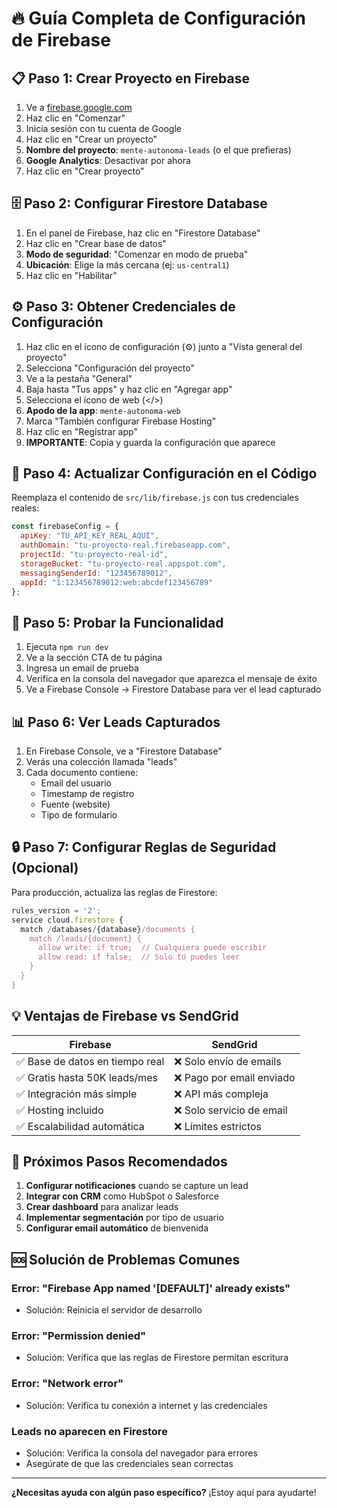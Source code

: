 # 🔥 Guía Completa de Configuración de Firebase

## 📋 **Paso 1: Crear Proyecto en Firebase**

1. Ve a [firebase.google.com](https://firebase.google.com)
2. Haz clic en "Comenzar"
3. Inicia sesión con tu cuenta de Google
4. Haz clic en "Crear un proyecto"
5. **Nombre del proyecto**: `mente-autonoma-leads` (o el que prefieras)
6. **Google Analytics**: Desactivar por ahora
7. Haz clic en "Crear proyecto"

## 🗄️ **Paso 2: Configurar Firestore Database**

1. En el panel de Firebase, haz clic en "Firestore Database"
2. Haz clic en "Crear base de datos"
3. **Modo de seguridad**: "Comenzar en modo de prueba"
4. **Ubicación**: Elige la más cercana (ej: `us-central1`)
5. Haz clic en "Habilitar"

## ⚙️ **Paso 3: Obtener Credenciales de Configuración**

1. Haz clic en el ícono de configuración (⚙️) junto a "Vista general del proyecto"
2. Selecciona "Configuración del proyecto"
3. Ve a la pestaña "General"
4. Baja hasta "Tus apps" y haz clic en "Agregar app"
5. Selecciona el ícono de web (</>)
6. **Apodo de la app**: `mente-autonoma-web`
7. Marca "También configurar Firebase Hosting"
8. Haz clic en "Registrar app"
9. **IMPORTANTE**: Copia y guarda la configuración que aparece

## 🔧 **Paso 4: Actualizar Configuración en el Código**

Reemplaza el contenido de `src/lib/firebase.js` con tus credenciales reales:

```javascript
const firebaseConfig = {
  apiKey: "TU_API_KEY_REAL_AQUI",
  authDomain: "tu-proyecto-real.firebaseapp.com",
  projectId: "tu-proyecto-real-id",
  storageBucket: "tu-proyecto-real.appspot.com",
  messagingSenderId: "123456789012",
  appId: "1:123456789012:web:abcdef123456789"
};
```

## 🚀 **Paso 5: Probar la Funcionalidad**

1. Ejecuta `npm run dev`
2. Ve a la sección CTA de tu página
3. Ingresa un email de prueba
4. Verifica en la consola del navegador que aparezca el mensaje de éxito
5. Ve a Firebase Console → Firestore Database para ver el lead capturado

## 📊 **Paso 6: Ver Leads Capturados**

1. En Firebase Console, ve a "Firestore Database"
2. Verás una colección llamada "leads"
3. Cada documento contiene:
   - Email del usuario
   - Timestamp de registro
   - Fuente (website)
   - Tipo de formulario

## 🔒 **Paso 7: Configurar Reglas de Seguridad (Opcional)**

Para producción, actualiza las reglas de Firestore:

```javascript
rules_version = '2';
service cloud.firestore {
  match /databases/{database}/documents {
    match /leads/{document} {
      allow write: if true;  // Cualquiera puede escribir
      allow read: if false;  // Solo tú puedes leer
    }
  }
}
```

## 💡 **Ventajas de Firebase vs SendGrid**

| Firebase | SendGrid |
|----------|----------|
| ✅ Base de datos en tiempo real | ❌ Solo envío de emails |
| ✅ Gratis hasta 50K leads/mes | ❌ Pago por email enviado |
| ✅ Integración más simple | ❌ API más compleja |
| ✅ Hosting incluido | ❌ Solo servicio de email |
| ✅ Escalabilidad automática | ❌ Límites estrictos |

## 🎯 **Próximos Pasos Recomendados**

1. **Configurar notificaciones** cuando se capture un lead
2. **Integrar con CRM** como HubSpot o Salesforce
3. **Crear dashboard** para analizar leads
4. **Implementar segmentación** por tipo de usuario
5. **Configurar email automático** de bienvenida

## 🆘 **Solución de Problemas Comunes**

### **Error: "Firebase App named '[DEFAULT]' already exists"**
- Solución: Reinicia el servidor de desarrollo

### **Error: "Permission denied"**
- Solución: Verifica que las reglas de Firestore permitan escritura

### **Error: "Network error"**
- Solución: Verifica tu conexión a internet y las credenciales

### **Leads no aparecen en Firestore**
- Solución: Verifica la consola del navegador para errores
- Asegúrate de que las credenciales sean correctas

---

**¿Necesitas ayuda con algún paso específico?** ¡Estoy aquí para ayudarte!

